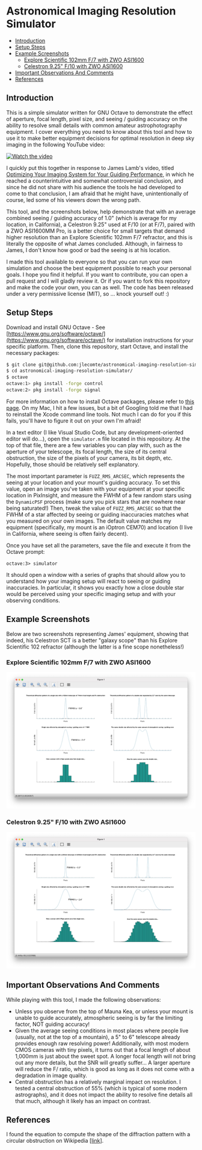 # Astronomical Imaging Resolution Simulator

<!-- toc -->

- [Introduction](#introduction)
- [Setup Steps](#setup-steps)
- [Example Screenshots](#example-screenshots)
  - [Explore Scientific 102mm F/7 with ZWO ASI1600](#explore-scientific-102mm-f7-with-zwo-asi1600)
  - [Celestron 9.25" F/10 with ZWO ASI1600](#celestron-925-f10-with-zwo-asi1600)
- [Important Observations And Comments](#important-observations-and-comments)
- [References](#references)

<!-- tocstop -->

## Introduction

This is a simple simulator written for GNU Octave to demonstrate the effect of aperture, focal length, pixel size, and seeing / guiding accuracy on the ability to resolve small details with common amateur astrophotography equipment. I cover everything you need to know about this tool and how to use it to make better equipment decisions for optimal resolution in deep sky imaging in the following YouTube video:

[![Watch the video](https://img.youtube.com/vi/_QPp2mdYcqY/hqdefault.jpg)](https://www.youtube.com/watch?v=_QPp2mdYcqY)

I quickly put this together in response to James Lamb's video, titled [Optimizing Your Imaging System for Your Guiding Performance](https://www.youtube.com/watch?v=vvJYCM4F8G0), in which he reached a counterintuitive and somewhat controversial conclusion, and since he did not share with his audience the tools he had developed to come to that conclusion, I am afraid that he might have, unintentionally of course, led some of his viewers down the wrong path.

This tool, and the screenshots below, help demonstrate that with an average combined seeing / guiding accuracy of 1.0" (which is average for my location, in California), a Celestron 9.25" used at F/10 (or at F/7), paired with a ZWO ASI1600MM Pro, is a better choice for small targets that demand higher resolution than an Explore Scientific 102mm F/7 refractor, and this is literally the opposite of what James concluded. Although, in fairness to James, I don't know how good or bad the seeing is at his location.

I made this tool available to everyone so that you can run your own simulation and choose the best equipment possible to reach your personal goals. I hope you find it helpful. If you want to contribute, you can open a pull request and I will gladly review it. Or if you want to fork this repository and make the code your own, you can as well. The code has been released under a very permissive license (MIT), so ... knock yourself out! :)

## Setup Steps

Download and install GNU Octave - See [https://www.gnu.org/software/octave/](https://www.gnu.org/software/octave/) for installation instructions for your specific platform. Then, clone this repository, start Octave, and install the necessary packages:

```bash
$ git clone git@github.com:jlecomte/astronomical-imaging-resolution-simulator.git
$ cd astronomical-imaging-resolution-simulator/
$ octave
octave:1> pkg install -forge control
octave:2> pkg install -forge signal
```

For more information on how to install Octave packages, please refer to [this page](https://www.scivision.dev/gnu-octave-install-packages/). On my Mac, I hit a few issues, but a bit of Googling told me that I had to reinstall the Xcode command line tools. Not much I can do for you if this fails, you'll have to figure it out on your own I'm afraid!

In a text editor (I like Visual Studio Code, but any development-oriented editor will do...), open the `simulator.m` file located in this repository. At the top of that file, there are a few variables you can play with, such as the aperture of your telescope, its focal length, the size of its central obstruction, the size of the pixels of your camera, its bit depth, etc. Hopefully, those should be relatively self explanatory.

The most important parameter is `FUZZ_RMS_ARCSEC`, which represents the seeing at your location and your mount's guiding accuracy. To set this value, open an image you've taken with your equipment at your specific location in PixInsight, and measure the FWHM of a few random stars using the `DynamicPSF` process (make sure you pick stars that are nowhere near being saturated!) Then, tweak the value of `FUZZ_RMS_ARCSEC` so that the FWHM of a star affected by seeing or guiding inaccuracies matches what you measured on your own images. The default value matches my equipment (specifically, my mount is an iOptron CEM70) and location (I live in California, where seeing is often fairly decent).

Once you have set all the parameters, save the file and execute it from the Octave prompt:

```
octave:3> simulator
```

It should open a window with a series of graphs that should allow you to understand how your imaging setup will react to seeing or guiding inaccuracies. In particular, it shows you exactly how a close double star would be perceived using your specific imaging setup and with your observing conditions.

## Example Screenshots

Below are two screenshots representing James' equipment, showing that indeed, his Celestron SCT is a better "galaxy scope" than his Explore Scientific 102 refractor (although the latter is a fine scope nonetheless!)

### Explore Scientific 102mm F/7 with ZWO ASI1600

![Explore Scientific 102mm F/7 with ZWO ASI1600](screenshots/ES102_F7.jpg)

### Celestron 9.25" F/10 with ZWO ASI1600

![Celestron 9.25" F/10 with ZWO ASI1600](screenshots/C9.25_F10.jpg)

## Important Observations And Comments

While playing with this tool, I made the following observations:

* Unless you observe from the top of Mauna Kea, or unless your mount is unable to guide accurately, atmospheric seeing is by far the limiting factor, NOT guiding accuracy!
* Given the average seeing conditions in most places where people live (usually, not at the top of a mountain), a 5" to 6" telescope already provides enough raw resolving power! Additionally, with most modern CMOS cameras with tiny pixels, it turns out that a focal length of about 1,000mm is just about the sweet spot. A longer focal length will not bring out any more details, but the SNR will greatly suffer... A larger aperture will reduce the F/ ratio, which is good as long as it does not come with a degradation in image quality.
* Central obstruction has a relatively marginal impact on resolution. I tested a central obstruction of 55% (which is typical of some modern astrographs), and it does not impact the ability to resolve fine details all that much, although it likely has an impact on contrast.

## References

I found the equation to compute the shape of the diffraction pattern with a circular obstruction on Wikipedia [[link](https://en.wikipedia.org/wiki/Airy_disk#Obscured_Airy_pattern)].
